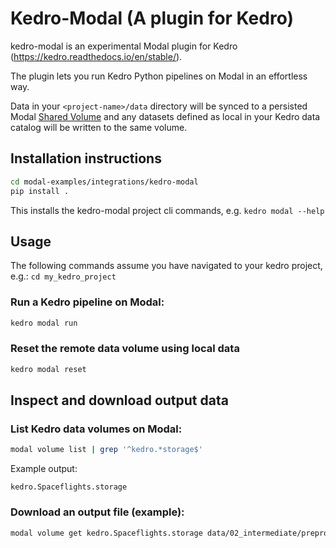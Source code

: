 # Kedro-Modal (A plugin for Kedro)

kedro-modal is an experimental Modal plugin for Kedro (https://kedro.readthedocs.io/en/stable/).

The plugin lets you run Kedro Python pipelines on Modal in an effortless way.

Data in your `<project-name>/data` directory will be synced to a persisted Modal [Shared Volume](https://modal.com/docs/guide/shared-volumes) and any datasets defined as local in your Kedro data catalog will be written to the same volume.

## Installation instructions

```bash
cd modal-examples/integrations/kedro-modal
pip install .
```

This installs the kedro-modal project cli commands, e.g. `kedro modal --help`

## Usage
The following commands assume you have navigated to your kedro project, e.g.:
`cd my_kedro_project`
### Run a Kedro pipeline on Modal:
```bash
kedro modal run
```

### Reset the remote data volume using local data
```bash
kedro modal reset
```

## Inspect and download output data
### List Kedro data volumes on Modal:
```bash
modal volume list | grep '^kedro.*storage$'
```

Example output:
```
kedro.Spaceflights.storage
```

### Download an output file (example):
```bash
modal volume get kedro.Spaceflights.storage data/02_intermediate/preprocessed_shuttles.pq .
```
